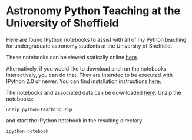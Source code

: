 Astronomy Python Teaching at the University of Sheffield
========================================================

Here are found IPython notebooks to assist with all of my
Python teaching for undergraduate astronomy students at the
University of Sheffield. 

These notebooks can be viewed statically online  [here](http://nbviewer.ipython.org/github/StuartLittlefair/python-teaching/tree/master/).

Alternatively, if you would like to download and run the notebooks
interactively, you can do that. They are intended to be executed
with IPython 2.0 or newer. You can find installation instructions
[here](http://ipython.org/install.html).

The notebooks and associated data can be downloaded [here](https://github.com/StuartLittlefair/python-teaching/zipball/master).
Unzip the notebooks:

```unzip python-teaching.zip```

and start the IPython notebook in the resulting directory.

```ipython notebook```





